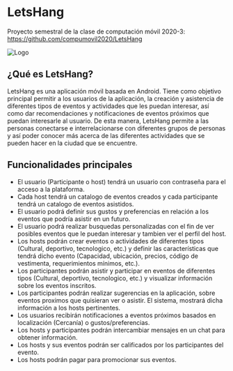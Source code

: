 # LetsHang
Proyecto semestral de la clase de computación móvil 2020-3: https://github.com/compumovil2020/LetsHang

![Logo](https://i.imgur.com/0lIcU9p.png)

## ¿Qué es LetsHang?
LetsHang es una aplicación móvil basada en Android. Tiene como objetivo principal permitir a los usuarios de la aplicación, la creación y asistencia de diferentes tipos de eventos y actividades que les puedan interesar, así como dar recomendaciones y notificaciones de eventos próximos que puedan interesarle al usuario. De esta manera, LetsHang permite a las personas conectarse e interrelacionarse con diferentes grupos de personas y así poder conocer más acerca de las diferentes actividades que se pueden hacer en la ciudad que se encuentre.

## Funcionalidades principales
* El usuario (Participante o host) tendrá un usuario con contraseña para el acceso a la plataforma.
* Cada host tendrá un catalogo de eventos creados y cada participante tendrá un catalogo de eventos asistidos.
* El usuario podrá definir sus gustos y preferencias en relación a los eventos que podría asistir en un futuro.
* El usuario podrá realizar busquedas personalizadas con el fin de ver posibles eventos que le puedan interesar y tambien ver el perfil del host.
* Los hosts podrán crear eventos o actividades de diferentes tipos (Cultural, deportivo, tecnologico, etc.) y definir las características que tendrá dicho evento (Capacidad, ubicación, precios, código de vestimenta, requerimientos mínimos, etc.).
* Los participantes podrán asistir y participar en eventos de diferentes tipos (Cultural, deportivo, tecnologico, etc.) y visualizar información sobre los eventos inscritos.
* Los participantes podrán realizar sugerencias en la aplicación, sobre eventos proximos que quisieran ver o asistir. El sistema, mostrará dicha información a los hosts pertinentes.
* Los usuarios recibirán notificaciones a eventos próximos basados en localización (Cercanía) o gustos/preferencias.
* Los hosts y participantes podrán intercambiar mensajes en un chat para obtener información.
* Los hosts y sus eventos podrán ser calificados por los participantes del evento.
* Los hosts podrán pagar para promocionar sus eventos.

